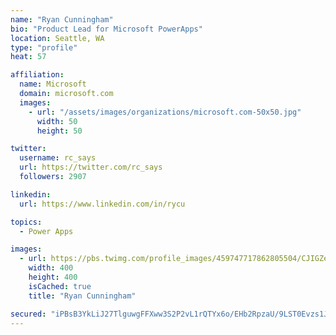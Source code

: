 ```yaml
---
name: "Ryan Cunningham"
bio: "Product Lead for Microsoft PowerApps"
location: Seattle, WA
type: "profile"
heat: 57

affiliation:
  name: Microsoft
  domain: microsoft.com
  images:
    - url: "/assets/images/organizations/microsoft.com-50x50.jpg"
      width: 50
      height: 50

twitter:
  username: rc_says
  url: https://twitter.com/rc_says
  followers: 2907

linkedin:
  url: https://www.linkedin.com/in/rycu

topics:
  - Power Apps

images:
  - url: https://pbs.twimg.com/profile_images/459747717862805504/CJIGZejd_400x400.png
    width: 400
    height: 400
    isCached: true
    title: "Ryan Cunningham"

secured: "iPBsB3YkLiJ27TlguwgFFXww3S2P2vL1rQTYx6o/EHb2RpzaU/9LST0Evzs1JjXYOI97qsCoo1GpSLlHPvUmMGZt3UpK5jqzEXQssfw8Kss6wPRSnV2ThaglFJ5yLNMGrK40FBztlHOnVqoYADGCYyx/aCMZlYrbqiZlDQM8pD7rYx7RdgYP3Lf8n2BdTFjmn96ExqG3/1q101h3euQLg2SlA6IOo9fwID5aY1lgRRPoCmceEUI/OPLkSBX6YHxIy0a4lED3nb1vVPRHE5k2On43CVyPUdWGG2ztI+XmEIRJoG8q1HaR0Kl167++10HZr9Nupua/aIFutnkUplIHlgQb5r/z+pkQbmtcCxf+YdfpLVxwpYmOFa61VvtjVmGvMLI1zW/k0QoyMkjg4uLe3g==;1neZtMDpuxcIUdMuNYFCQw=="
---
```


